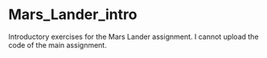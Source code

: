 # Mars_Lander_intro
Introductory exercises for the Mars Lander assignment. I cannot upload the code of the main assignment.

